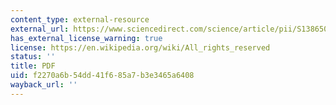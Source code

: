 ```yaml
---
content_type: external-resource
external_url: https://www.sciencedirect.com/science/article/pii/S138650560300159X?via%3Dihub
has_external_license_warning: true
license: https://en.wikipedia.org/wiki/All_rights_reserved
status: ''
title: PDF
uid: f2270a6b-54dd-41f6-85a7-b3e3465a6408
wayback_url: ''
---
```

